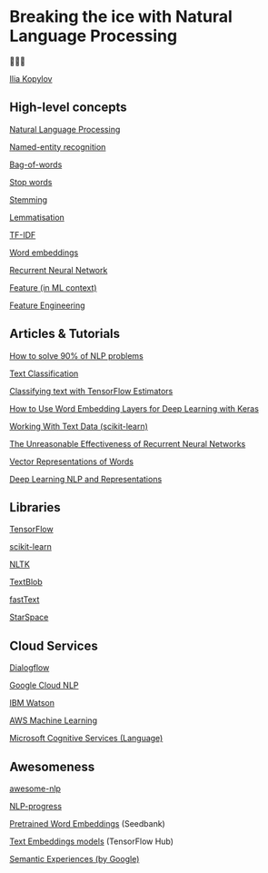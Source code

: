# Breaking the ice with Natural Language Processing

📖🤖💬

[Ilia Kopylov](https://iliakplv.github.io/)

## High-level concepts

[Natural Language Processing](https://en.wikipedia.org/wiki/Natural_language_processing)

[Named-entity recognition](https://en.wikipedia.org/wiki/Named-entity_recognition)

[Bag-of-words](https://en.wikipedia.org/wiki/Bag-of-words_model)

[Stop words](https://en.wikipedia.org/wiki/Stop_words)

[Stemming](https://en.wikipedia.org/wiki/Stemming)

[Lemmatisation](https://en.wikipedia.org/wiki/Lemmatisation)

[TF-IDF](https://en.wikipedia.org/wiki/Tf–idf)

[Word embeddings](https://en.wikipedia.org/wiki/Word_embedding)

[Recurrent Neural Network](https://en.wikipedia.org/wiki/Recurrent_neural_network)

[Feature (in ML context)](https://en.wikipedia.org/wiki/Feature_(machine_learning))

[Feature Engineering](https://en.wikipedia.org/wiki/Feature_engineering)

## Articles & Tutorials

[How to solve 90% of NLP problems](https://blog.insightdatascience.com/how-to-solve-90-of-nlp-problems-a-step-by-step-guide-fda605278e4e)

[Text Classification](https://developers.google.com/machine-learning/guides/text-classification/)

[Classifying text with TensorFlow Estimators](https://medium.com/tensorflow/classifying-text-with-tensorflow-estimators-a99603033fbe)

[How to Use Word Embedding Layers for Deep Learning with Keras](https://machinelearningmastery.com/use-word-embedding-layers-deep-learning-keras/)

[Working With Text Data (scikit-learn)](http://scikit-learn.org/stable/tutorial/text_analytics/working_with_text_data.html)

[The Unreasonable Effectiveness of Recurrent Neural Networks](http://karpathy.github.io/2015/05/21/rnn-effectiveness/)

[Vector Representations of Words](https://www.tensorflow.org/tutorials/representation/word2vec)

[Deep Learning NLP and Representations](http://colah.github.io/posts/2014-07-NLP-RNNs-Representations/)

## Libraries

[TensorFlow](https://www.tensorflow.org/)

[scikit-learn](http://scikit-learn.org/stable/index.html)

[NLTK](http://www.nltk.org/)

[TextBlob](https://textblob.readthedocs.io/en/dev/)

[fastText](https://github.com/facebookresearch/fastText)

[StarSpace](https://github.com/facebookresearch/StarSpace)

## Cloud Services

[Dialogflow](https://dialogflow.com/)

[Google Cloud NLP](https://cloud.google.com/natural-language/)

[IBM Watson](https://www.ibm.com/watson/)

[AWS Machine Learning](https://aws.amazon.com/machine-learning/)

[Microsoft Cognitive Services (Language)](https://azure.microsoft.com/en-us/services/cognitive-services/directory/lang/)

## Awesomeness

[awesome-nlp](https://github.com/keon/awesome-nlp)

[NLP-progress](https://github.com/sebastianruder/NLP-progress)

[Pretrained Word Embeddings](https://research.google.com/seedbank/seed/5636318331666432) (Seedbank)

[Text Embeddings models](https://tfhub.dev/s?module-type=text-embedding) (TensorFlow Hub)

[Semantic Experiences (by Google)](https://research.google.com/semanticexperiences/)
